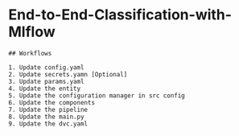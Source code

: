 # End-to-End-Classification-with-Mlflow

```
## Workflows

1. Update config.yaml
2. Update secrets.yamn [Optional]
3. Update params.yaml
4. Update the entity
5. Update the configuration manager in src config
6. Update the components
7. Update the pipeline
8. Update the main.py
9. Update the dvc.yaml
```